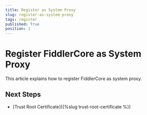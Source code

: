 ```yaml
---
title: Register as System Proxy
slug: register-as-system-proxy
tags: register
published: True
position: 1
---
```


# Register FiddlerCore as System Proxy

This article explains how to register FiddlerCore as system proxy.

## Next Steps

- [Trust Root Certificate]({%slug trust-root-certificate %})

